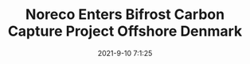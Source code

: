 ---
"title": "Noreco Enters Bifrost Carbon Capture Project Offshore Denmark"
"date": "2021-9-10 7:1:25"
"feed_name": "RIGZONE"
"feed_website": "http://www.rigzone.com/"
"feed_rss": "http://www.rigzone.com/news/rss/rigzone_latest.aspx"
"link": "https://www.rigzone.com/news/noreco_enters_bifrost_carbon_capture_project_offshore_denmark-10-sep-2021-166400-article/?rss=true"
"file": "_posts/2021-9-10-7-1-25_RIGZONE_15de000e69ce97decaf86a7611ee69f845529df7.md"
"accident": "0"
"drilling": "0"
"dead": "0"
"injured": "0"
---